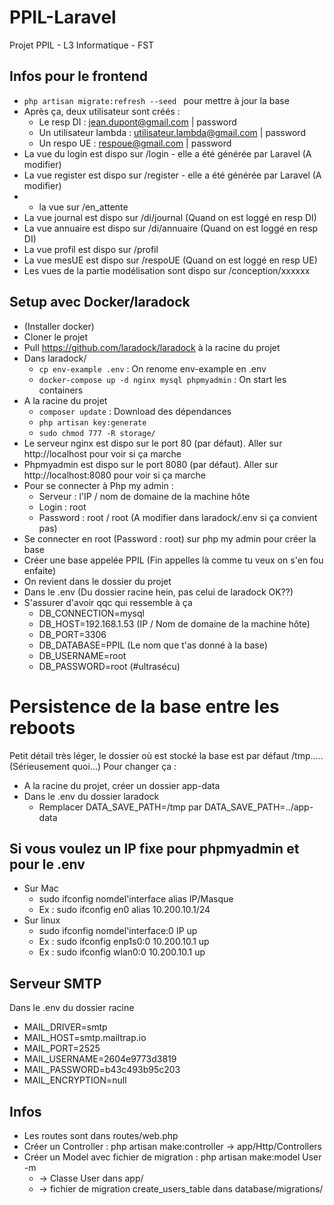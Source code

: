 # PPIL-Laravel
Projet PPIL - L3 Informatique - FST

## Infos pour le frontend
* ```php artisan migrate:refresh --seed ``` pour mettre à jour la base
* Après ça, deux utilisateur sont créés :
    * Le resp DI : jean.dupont@gmail.com | password
    * Un utilisateur lambda : utilisateur.lambda@gmail.com | password
    * Un respo UE : respoue@gmail.com | password
* La vue du login est dispo sur /login - elle a été générée par Laravel (A modifier)
* La vue register est dispo sur /register - elle a été générée par Laravel (A modifier)
* + la vue sur /en_attente
* La vue journal est dispo sur /di/journal (Quand on est loggé en resp DI)
* La vue annuaire est dispo sur /di/annuaire (Quand on est loggé en resp DI)
* La vue profil est dispo sur /profil
* La vue mesUE est dispo sur /respoUE (Quand on est loggé en resp UE)
* Les vues de la partie modélisation sont dispo sur /conception/xxxxxx

## Setup avec Docker/laradock
* (Installer docker)
* Cloner le projet
* Pull https://github.com/laradock/laradock à la racine du projet
* Dans laradock/
    * ```cp env-example .env``` : On renome env-example en .env
    * ```docker-compose up -d nginx mysql phpmyadmin``` : On start les containers
* A la racine du projet
    * ``` composer update ``` : Download des dépendances
    * ``` php artisan key:generate ```
    * ```sudo chmod 777 -R storage/ ```
* Le serveur nginx est dispo sur le port 80 (par défaut). Aller sur http://localhost pour voir si ça marche 
* Phpmyadmin est dispo sur le port 8080 (par défaut). Aller sur http://localhost:8080 pour voir si ça marche
* Pour se connecter à Php my admin :
    * Serveur : l'IP / nom de domaine de la machine hôte 
    * Login : root
    * Password : root / root (A modifier dans laradock/.env si ça convient pas)
* Se connecter en root (Password : root) sur php my admin pour créer la base 
* Créer une base appelée PPIL (Fin appelles là comme tu veux on s'en fou enfaite)
* On revient dans le dossier du projet
* Dans le .env (Du dossier racine hein, pas celui de laradock OK??)
* S'assurer d'avoir qqc qui ressemble à ça
    * DB_CONNECTION=mysql
    * DB_HOST=192.168.1.53 (IP / Nom de domaine de la machine hôte)
    * DB_PORT=3306
    * DB_DATABASE=PPIL (Le nom que t'as donné à la base)
    * DB_USERNAME=root 
    * DB_PASSWORD=root (#ultrasécu)
    
# Persistence de la base entre les reboots
Petit détail très léger, le dossier où est stocké la base est par défaut /tmp..... (Sérieusement quoi...) 
Pour changer ça :
* A la racine du projet, créer un dossier app-data
* Dans le .env du dossier laradock
    * Remplacer DATA_SAVE_PATH=/tmp par DATA_SAVE_PATH=../app-data
    
## Si vous voulez un IP fixe pour phpmyadmin et pour le .env
* Sur Mac
    * sudo ifconfig nomdel'interface alias IP/Masque
    * Ex : sudo ifconfig en0 alias 10.200.10.1/24
* Sur linux
    * sudo ifconfig nomdel'interface:0 IP up
    * Ex : sudo ifconfig enp1s0:0 10.200.10.1 up
    * Ex : sudo ifconfig wlan0:0 10.200.10.1 up
    
## Serveur SMTP
Dans le .env du dossier racine
* MAIL_DRIVER=smtp
* MAIL_HOST=smtp.mailtrap.io
* MAIL_PORT=2525
* MAIL_USERNAME=2604e9773d3819
* MAIL_PASSWORD=b43c493b95c203
* MAIL_ENCRYPTION=null

## Infos
* Les routes sont dans routes/web.php
* Créer un Controller : php artisan make:controller -> app/Http/Controllers
* Créer un Model avec fichier de migration : php artisan make:model User -m 
    * -> Classe User dans app/
    * -> fichier de migration create_users_table dans database/migrations/